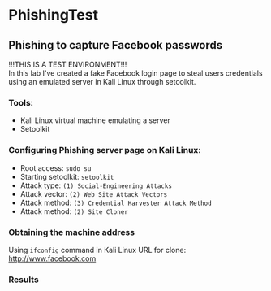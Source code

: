# PhishingTest

## Phishing to capture Facebook passwords

!!!THIS IS A TEST ENVIRONMENT!!!\
In this lab I've created a fake Facebook login page to steal users credentials using an emulated server in Kali Linux through setoolkit.

### Tools:
- Kali Linux virtual machine emulating a server
- Setoolkit
  
### Configuring Phishing server page on Kali Linux:

- Root access: ```sudo su```
- Starting setoolkit: ```setoolkit```
- Attack type: ```(1) Social-Engineering Attacks```
- Attack vector: ```(2) Web Site Attack Vectors```
- Attack method: ```(3) Credential Harvester Attack Method```
- Attack method: ```(2) Site Cloner```

### Obtaining the machine address
Using ```ifconfig``` command in Kali Linux
URL for clone: http://www.facebook.com

### Results

